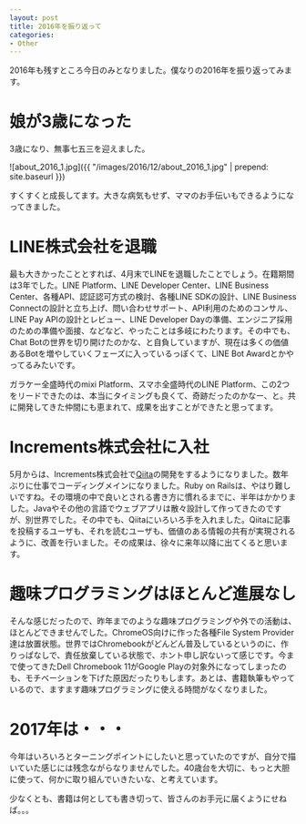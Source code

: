 ```yaml
---
layout: post
title: 2016年を振り返って
categories:
- Other
---
```

2016年も残すところ今日のみとなりました。僕なりの2016年を振り返ってみます。

# 娘が3歳になった

3歳になり、無事七五三を迎えました。

![about_2016_1.jpg]({{ "/images/2016/12/about_2016_1.jpg" | prepend: site.baseurl }})

すくすくと成長してます。大きな病気もせず、ママのお手伝いもできるようになってきました。

# LINE株式会社を退職

最も大きかったこととすれば、4月末でLINEを退職したことでしょう。在籍期間は3年でした。LINE Platform、LINE Developer Center、LINE Business Center、各種API、認証認可方式の検討、各種LINE SDKの設計、LINE Business Connectの設計と立ち上げ、問い合わせサポート、API利用のためのコンサル、LINE Pay APIの設計とレビュー、LINE Developer Dayの準備、エンジニア採用のための準備や面接、などなど、やったことは多岐にわたります。その中でも、Chat Botの世界を切り開けたのかな、と自負していますが、現在は多くの価値あるBotを増やしていくフェーズに入っているっぽくて、LINE Bot Awardとかやってるみたいです。

ガラケー全盛時代のmixi Platform、スマホ全盛時代のLINE Platform、この2つをリードできたのは、本当にタイミングも良くて、奇跡だったのかなー、と。共に開発してきた仲間にも恵まれて、成果を出すことができたと思ってます。

# Increments株式会社に入社

5月からは、Increments株式会社で<a href="http://qiita.com">Qiita</a>の開発をするようになりました。数年ぶりに仕事でコーディングメインになりました。Ruby on Railsは、やはり難しいですね。その環境の中で良いとされる書き方に慣れるまでに、半年はかかりました。Javaやその他の言語でウェブアプリは散々設計して作ってきたのですが、別世界でした。その中でも、Qiitaにいろいろ手を入れました。Qiitaに記事を投稿するユーザも、それを読むユーザも、価値のある情報の共有が実現されるように、改善を行いました。その成果は、徐々に来年以降に出てくると思います。

# 趣味プログラミングはほとんど進展なし

そんな感じだったので、昨年までのような趣味プログラミングや外での活動は、ほとんどできませんでした。ChromeOS向けに作った各種File System Provider達は放置状態。世界ではChromebookがどんどん普及しているというのに、作りっぱなしで、責任放棄している状態で、ホント申し訳ないって感じです。今まで使ってきたDell Chromebook 11がGoogle Playの対象外になってしまったのも、モチベーションを下げた原因だったりもします。あとは、書籍執筆もやっているので、ますます趣味プログラミングに使える時間がなくなりました。

# 2017年は・・・

今年はいろいろとターニングポイントにしたいと思っていたのですが、自分で描いていた感じには残念ながらなりませんでした。40歳台を大切に、もっと大胆に使って、何かに取り組んでいきたいな、と考えています。

少なくとも、書籍は何としても書き切って、皆さんのお手元に届くようにせねば。。。
